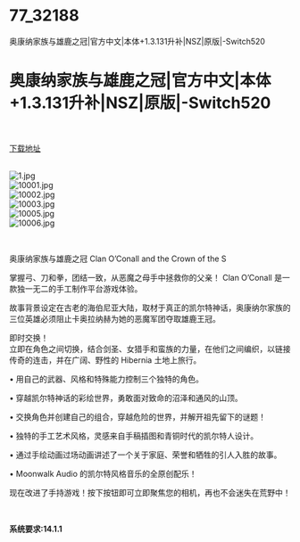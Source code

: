# 77_32188
奥康纳家族与雄鹿之冠|官方中文|本体+1.3.131升补|NSZ|原版|-Switch520
# 奥康纳家族与雄鹿之冠|官方中文|本体+1.3.131升补|NSZ|原版|-Switch520
 <br/></br>
[下载地址](https://www.switch520.cc/article/32188 "下载地址")
<br/></br>

<p><img title="1.jpg" src="https://www.switch520.cc/muke_img/2022_06_02_2883d5da73ab8.jpg" alt="1.jpg"><br>
<img title="10001.jpg" src="https://www.switch520.cc/muke_img/2022_06_02_4a2d7c21f72ff.jpg" alt="10001.jpg"><br>
<img title="10002.jpg" src="https://www.switch520.cc/muke_img/2022_06_02_b7821ede9c6d9.jpg" alt="10002.jpg"><br>
<img title="10003.jpg" src="https://www.switch520.cc/muke_img/2022_06_02_4cc6311434f1e.jpg" alt="10003.jpg"><br>
<img title="10005.jpg" src="https://www.switch520.cc/muke_img/2022_06_02_f3fe2c06998ce.jpg" alt="10005.jpg"><br>
<img title="10006.jpg" src="https://www.switch520.cc/muke_img/2022_06_02_0669efdf6e6d9.jpg" alt="10006.jpg"></p>
<p>&nbsp;</p>
<p>奥康纳家族与雄鹿之冠 Clan O’Conall and the Crown of the S</p>
<p>掌握弓、刀和拳，团结一致，从恶魔之母手中拯救你的父亲！ Clan O’Conall 是一款独一无二的手工制作平台游戏体验。</p>
<p>故事背景设定在古老的海伯尼亚大陆，取材于真正的凯尔特神话，奥康纳尔家族的三位英雄必须阻止卡奥拉纳赫为她的恶魔军团夺取雄鹿王冠。</p>
<p>即时交换！<br>
立即在角色之间切换，结合剑圣、女猎手和蛮族的力量，在他们之间编织，以链接传奇的连击，并在广阔、野性的 Hibernia 土地上旅行。</p>
<p>• 用自己的武器、风格和特殊能力控制三个独特的角色。</p>
<p>• 穿越凯尔特神话的彩绘世界，勇敢面对致命的沼泽和通风的山顶。</p>
<p>• 交换角色并创建自己的组合，穿越危险的世界，并解开祖先留下的谜题！</p>
<p>• 独特的手工艺术风格，灵感来自手稿插图和青铜时代的凯尔特人设计。</p>
<p>• 通过手绘动画过场动画讲述了一个关于家庭、荣誉和牺牲的引人入胜的故事。</p>
<p>• Moonwalk Audio 的凯尔特风格音乐的全原创配乐！</p>
<p>现在改进了手持游戏！按下按钮即可立即聚焦您的相机，再也不会迷失在荒野中！</p>
<p>&nbsp;</p>
<p><strong>系统要求:14.1.1</strong></p>



